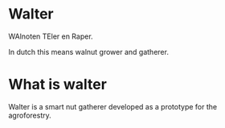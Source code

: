 # Walter

WAlnoten TEler en Raper.

In dutch this means walnut grower and gatherer.

# What is walter

Walter is a smart nut gatherer developed as a prototype for the agroforestry.
